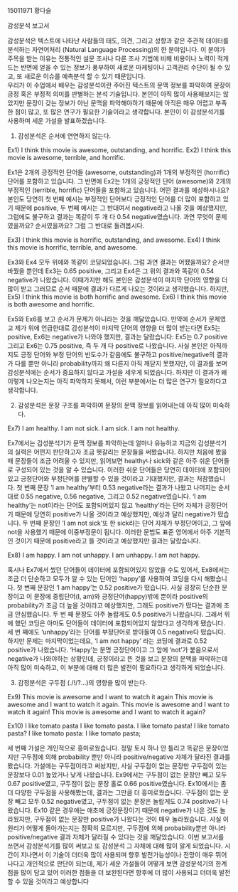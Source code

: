 15011971 황다슬

감성분석 보고서

 감성분석은 텍스트에 나타난 사람들의 태도, 의견, 그리고 성향과 같은 주관적 데이터를 분석하는 자연어처리 (Natural Language Processing)의 한 분야입니다. 이 분야가 주목을 받는 이유는 전통적인 설문 조사나 다른 조사 기법에 비해 비용이나 노력이 적게 드는 반면에 얻을 수 있는 정보가 풍부하여 새로운 마케팅이나 고객관리 수단이 될 수 있고, 또 새로운 이슈를 예측분석 할 수 있기 때문입니다.  
 우리가 이 수업에서 배우는 감성분석이란 주어진 텍스트의 문맥 정보를 파악하여 문장이 긍정 혹은 부정적 의미를 판별하는 분석 기술입니다. 본인이 아직 많이 사용해보지는 않았지만 문장이 갖는 정보가 아닌 문맥을 파악해야하기 때문에 아직은 매우 어렵고 부족한 점이 많고, 또 많은 연구가 필요한 기술이라고 생각합니다. 본인이 이 감성분석기를 사용하며 세운 가설을 발표하겠습니다.

1. 감성분석은 순서에 연연하지 않는다.  

Ex1) I think this movie is awesome, outstanding, and horrific.
Ex2) I think this movie is awesome, terrible, and horrific.

 Ex1은 2개의 긍정적인 단어들 (awesome, outstanding)과 1개의 부정적인 (horrific) 단어를 포함하고 있습니다. 그 반면에 Ex2는 1개의 긍정적인 단어 (awesome)와 2개의 부정적인 (terrible, horrific) 단어들을 포함하고 있습니다. 
어떤 결과를 예상하시나요? 본인도 당연히 첫 번째 예시는 부정적인 단어보다 긍정적인 단어를 더 많이 포함하고 있기 때문에 positive, 두 번째 예시는 그 반대여서 negative라고 나올 것을 예상했지만, 그럼에도 불구하고 결과는 똑같이 두 개 다 0.54 negative였습니다. 과연 무엇이 문제였을까요? 순서였을까요? 그럼 그 반대로 돌려봅시다.

Ex3) I think this movie is horrific, outstanding, and awesome.
Ex4) I think this movie is horrific, terrible, and awesome.

 Ex3와 Ex4 모두 위에와 똑같이 코딩되었습니다. 그럼 과연 결과는 어땠을까요? 순서만 바꿨을 뿐인데 Ex3는 0.65 positive, 그리고 Ex4은 그 위의 결과와 똑같이 0.54 negative가 나왔습니다. 이때가지만 해도 본인은 감성분석이 마지막 단어의 영향을 더 많이 받고 그러므로 순서 때문에 결과가 다르게 나오는 것이라고 생각했습니다. 하지만,
Ex5) I think this movie is both horrific and awesome.
Ex6) I think this movie is both awesome and horrific.
 
 Ex5와 Ex6를 보고 순서가 문제가 아니라는 것을 깨달았습니다. 만약에 순서가 문제였고 제가 위에 언급한대로 감성분석이 마지막 단어의 영향을 더 많이 받는다면 Ex5는 positive, Ex6는 negative가 나와야 했지만, 결과는 달랐습니다: Ex5는 0.7 positive 그리고 Ex6는 0.75 positive, 즉 두 개 다 positive로 나왔습니다. 사실 본인은 아직까지도 긍정 단어와 부정 단어의 빈도수가 같음에도 불구하고  positive/negative의 결과가 다를 뿐만 아니라 probability까지 왜 다른지 아직 깨닫지 못했지만, 이 결과를 보며 감성분석에는 순서가 중요하지 않다고 가설을 세우게 되었습니다. 하지만 이 결과가 왜 이렇게 나오는지는 아직 파악하지 못해서, 이런 부분에서는 더 많은 연구가 필요하다고 생각합니다.

2. 감성분석은 문장 구조를 파악하여 문장의 문맥 정보를 읽어내는데 아직 많이 미숙하다.

Ex7) I am healthy.
     I am not sick.
     I am sick.
     I am not healthy.

 Ex7에서는 감성분석기가 문맥 정보를 파악하는데 얼마나 유능하고 지금의 감성분석기의 실력은 어떤지 판단하고자 조금 헷갈리는 문장들을 써봤습니다. 하지만 처음에 봤을 때 문장들이 조금 어려울 수 있지만, 읽어보면 healthy나 sick와 같은 아주 쉬운 단어들로 구성되어 있는 것을 알 수 있습니다. 이러한 쉬운 단어들은 당연히 데이터에 포함되어 있고 긍정단어와 부정단어를 판별할 수 있을 것이라고 기대했지만, 결과는 처참했습니다.  첫 번째 문장 ‘I am healthy’부터 0.53 negative라는 결과가 나왔고 나머지는 순서대로 0.55 negative, 0.56 negative, 그리고 0.52 negative였습니다. ‘I am healthy’는 not이라는 단어도 포함되어있지 않고 ‘healthy’라는 단어 자체가 긍정단어기 때문에 당연히 positive가 나올 것이라고 예상했지만, 예상과 달리 negative가 떴습니다. 두 번째 문장인 ‘I am not sick’또 한 sick라는 단어 자체가 부정단어이고, 그 앞에 not을 사용했기 때문에 이중부정문이 됩니다. 이러한 문법도 표준 영어에서 아주 기본적인 것이기 때문에 positive라고 뜰 것이라고 예상했지만 결과는 달랐습니다.

Ex8) I am happy.
     I am not unhappy.
   I am unhappy.
   I am not happy.

 혹시나 Ex7에서 썼던 단어들이 데이터에 포함되어있지 않았을 수도 있어서, Ex8에서는 조금 더 단순하고 모두가 알 수 있는 단어인 ‘happy’를 사용하여 코딩을 다시 해봤습니다. 첫 번째 문장인 ‘I am happy’는 0.52 positive가 떴습니다. 사실 굉장히 단순한 문장이고 이 문장에 중립단어(I, am)와 긍정단어(happy)밖에 뿐이라 positive의 probability가 조금 더 높을 것이라고 예상했지만, 그래도 positive가 떴다는 결과에 조금 안심했습니다. 두 번 째 문장도 아주 놀랍게도 0.5 positive가 나왔습니다. 그래서 위에 했던 코딩은 아마도 단어들이 데이터에 포함되어있지 않았다고 생각하게 됐습니다. 세 번 째에도 ‘unhappy’라는 단어를 부정단어로 받아들여 0.5 negative다 떴습니다. 하지만 문제는 마지막이었는데요, ‘I am not happy’ 라는 코딩에 결과로 0.52 positive가 나왔습니다. ‘Happy’는 분명 긍정단어이고 그 앞에 ‘not’가 붙음으로서 negative가 나와야하는 상황인데, 긍정이라고 뜬 것을 보고 문장의 문맥을 파악하는데 아직 많이 미숙하고, 이 부분에 대해 더 많은 발전이 필요하다고 생각하게 되었습니다.

3. 감정분석은 구두점 (./!/?...)의 영향을 많이 받는다.

Ex9) This movie is awesome and I want to watch it again
     This movie is awesome and I want to watch it again.
     This movie is awesome and I want to watch it again!
     This movie is awesome and I want to watch it again?

Ex10) I like tomato pasta
      I like tomato pasta.
      I like tomato pasta!
      I like tomato pasta?
      I like tomato pasta:
      I like tomato pasta;

 세 번째 가설은 개인적으로 흥미로웠습니다. 정말 토시 하나 안 틀리고 똑같은 문장이었지만 구두점에 의해 probability 뿐만 아니라 positive/negative 자체가 달라진 결과를 봤습니다. 가설에는 구두점이라고 써놨지만, 사실 구두점이 없는 문장만 구두점이 있는 문장보다 0.01 높았거나 낮게 나왔습니다. Ex9에서는 구두점이 없는 문장만 빼고 모두 0.67 positive였고, 구두점이 없는 문장 홀로 0.66 positive였습니다. Ex10에서는 좀 더 다양한 구두점을 사용해봤는데, 결과는 그만큼 더 흥미로웠습니다. 구두점이 없는 문장 빼고 모두 0.52 negative였고, 구두점이 없는 문장은 놀랍게도 0.74 positive가 나왔습니다. Ex10 같은 경우에는 애초에 긍정문장이기 때문에 negative가 나온 것도 놀라웠지만, 구두점이 없는 문장만 positive가 나왔다는 것이 매우 놀라웠습니다. 사실 이 원리가 어떻게 돌아가는지는 정확히 모르지만, 구두점에 의해 probability뿐만 아니라 positive/negative 결과 자체가 달라질 수 있다는 것을 깨달았습니다.
 이번 보고서를 쓰면서 감성분석기를 많이 써보고 또 감성분석 그 자체에 대해 많이 알게 되었습니다. 시간이 지나면서 이 기술이 더더욱 많이 사용되며 향후 발전가능성이나 전망이 매우 뛰어나다고 개인적으로 판단이 되는데, 제가 세운 가설들이 어떻게 보면 감성분석기의 한계점을 많이 담고 있어 이러한 점들을 더 보완된다면 향후에 더 많이 사용되고 더더욱 발전할 수 있을 것이라고 예상합니다
